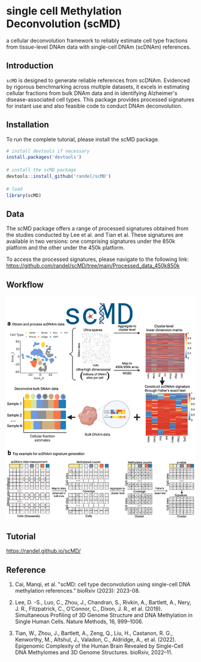 single cell Methylation Deconvolution (scMD)
=============================================
a cellular deconvolution framework to reliably estimate cell type fractions from tissue-level DNAm data with single-cell DNAm (scDNAm) references. 

Introduction
-------------------
`scMD` is designed to generate reliable references from scDNAm. Evidenced by rigorous benchmarking across multiple datasets, it excels in estimating cellular fractions from bulk DNAm data and in identifying Alzheimer's disease-associated cell types. This package provides processed signatures for instant use and also feasible code to conduct DNAm deconvolution.

Installation
-------------------
To run the complete tutorial, please install the scMD package.
```r
# install devtools if necessary
install.packages('devtools')

# install the scMD package
devtools::install_github('randel/scMD')

# load
library(scMD)
```

Data
-------------------
The scMD package offers a range of processed signatures obtained from the studies conducted by Lee et al. and Tian et al. These signatures are available in two versions: one comprising signatures under the 850k platform and the other under the 450k platform.

To access the processed signatures, please navigate to the following link: https://github.com/randel/scMD/tree/main/Processed_data_450k850k



Workflow
-------------------

<img src = "./man/figures/scMDFigure1.png">


Tutorial
-----------------

https://randel.github.io/scMD/




Reference
-----------------

1. Cai, Manqi, et al. "scMD: cell type deconvolution using single-cell DNA methylation references." bioRxiv (2023): 2023-08.

2. Lee, D. -S., Luo, C., Zhou, J., Chandran, S., Rivkin, A., Bartlett, A., Nery, J. R., Fitzpatrick, C., O’Connor, C., Dixon, J. R., et al. (2019). Simultaneous Profiling of 3D Genome Structure and DNA Methylation in Single Human Cells. Nature Methods, 16, 999–1006.

3. Tian, W., Zhou, J., Bartlett, A., Zeng, Q., Liu, H., Castanon, R. G., Kenworthy, M., Altshul, J., Valadon, C., Aldridge, A., et al. (2022). Epigenomic Complexity of the Human Brain Revealed by Single-Cell DNA Methylomes and 3D Genome Structures. bioRxiv, 2022–11.
